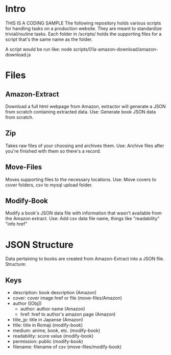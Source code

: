 # Intro
THIS IS A CODING SAMPLE
The following repository holds various scripts for handling tasks on a production website. They are meant to standardize trivial/routine tasks.
Each folder in /scripts/ holds the supporting files for a script that's the same name as the folder.

A script would be run like:
node scripts/01a-amazon-download/amazon-download.js

# Files
## Amazon-Extract
Download a full html webpage from Amazon, extractor will generate a JSON from scratch containing extracted data.
Use: Generate book JSON data from scratch.
## Zip
Takes raw files of your choosing and archives them.
Use: Archive files after you're finished with them so there's a record.
## Move-Files
Moves supporting files to the necessary locations.
Use: Move covers to cover folders, csv to mysql upload folder.
## Modify-Book
Modify a book's JSON data file with information that wasn't available from the Amazon extract.
Use: Add csv data file name, things like "readability" "info href"

# JSON Structure
Data pertaining to books are created from Amazon-Extract into a JSON file. Structure:
## Keys
- description: book description (Amazon)
- cover: cover image href or file (move-files/Amazon)
- author ([Obj])
    - author: author name (Amazon)
    - href: href to author's amazon page (Amazon)
- title_jp: title in Japanse (Amazon)
- title: title in Romaji (modify-book)
- medium: anime, book, etc. (modify-book)
- readability: score value (modify-book)
- permission: public (modify-book)
- filename: filename of csv (move-files/modify-book)
